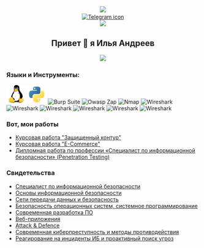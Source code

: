 <div id="header" align="center">
<img src="https://media.giphy.com/media/0wx5k0EqXc5s4qgM6G/giphy.gif?cid=790b7611bkdzvqe7rppd6a5op1nzk0c6jnumiv3afw32dgz6&ep=v1_stickers_search&rid=giphy.gif&ct=s" width=250>

<div id="bandge">
  <a href="https://t.me/homyak00"><img src="https://img.shields.io/badge/Telegram-blue?logo=telegram&style=for-the-badge" alt="Telegram icon"></a>
  <br>
  <img src="https://komarev.com/ghpvc/?username=Medok228">
</div>
</div>

<div align="center"><h2>Привет 👋 я Илья Андреев</h2></div>
<div id="header2" align="center">
<img src="https://media.giphy.com/media/v1.Y2lkPTc5MGI3NjExb3gxZnhzOTNjZnFkM2pqdThjbjEzeTF1cHRnYWk1NjZ6czZ0cWd4ZyZlcD12MV9naWZzX3NlYXJjaCZjdD1n/bGgsc5mWoryfgKBx1u/giphy.gif" width=300>
</div>
<h3>Языки и Инструменты:</h3>
<div>
<img src="https://github.com/devicons/devicon/blob/master/icons/linux/linux-original.svg" alt="Linux" width=50>
<img src="https://github.com/devicons/devicon/blob/master/icons/python/python-original.svg" alt="Python" width=50>
<img src="https://github.com/Medok228/Medok228/assets/101337215/3f1129a2-89ea-45e3-823f-652c49f688e9" alt="Burp Suite" width=50>
<img src="https://github.com/Medok228/Medok228/assets/101337215/0ba5cc5f-a3f1-40c1-b548-2d774335c67e" alt="Owasp Zap" width=50>
<img src="https://github.com/Medok228/Medok228/assets/101337215/b27519e8-fc11-4754-b2c7-e9e3867e81f3" alt="Nmap" width=70>
<img src="https://github.com/Medok228/Medok228/assets/101337215/92e4f34c-81a6-4864-ade8-873f16066d88" alt="Wireshark" width=45>
<img src="https://github.com/Medok228/Medok228/assets/101337215/b69a10b2-0956-4812-abf7-b86742bf7c02" alt="Wireshark" width=65">
<img src="https://github.com/Medok228/Medok228/assets/101337215/06b2bbbc-d555-4a1b-8b62-05361bad32f6" alt="Wireshark" width=50">
<img src="https://github.com/Medok228/Medok228/assets/101337215/5da06ca6-b8d1-4433-b1ac-7c011fbaff31" alt="Wireshark" width=50">
<img src="https://github.com/Medok228/Medok228/assets/101337215/19a0fbe8-2a9b-44d2-911a-f4b781ebd320" alt="Wireshark" width=50">
<img src="https://github.com/Medok228/Medok228/assets/101337215/37a293dd-1147-4f6d-984a-548c8ed0ed74" alt="Wireshark" width=50">
</div>
<h3>Вот, мои работы</h3>
<ul>
  <li><a href="https://github.com/Medok228/Course_work_Protected_circuit">Курсовая работа "Защищенный контур"</a></li>
  <li><a href="https://github.com/Medok228/Course_work_E_Commerce">Курсовая работа "E-Commerce"</a></li>
  <li><a href="https://github.com/Medok228/GRADUATE_WORK_Information_Security_Specialist_Penetration_Testing">Дипломная работа по профессии «Специалист по информационной безопасности» (Penetration Testing)</a></li>
</ul>
<h3>Свидетельства</h3>
<ul>
  <li>
    <a href="certificates/pdf_certificate.pdf">Специалист по информационной безопасности</a> 
  </li>
  <li>
    <a href="certificates/Information_Security_Basics.pdf">Основы информационной безопасности</a>
  </li>
  <li>
  <a href="certificates/Data_Networks_and_Security.pdf">Сети передачи данных и безопасность</a>
  </li>
  <li>
     <a href="certificates/Operating_system_security.pdf">Безопасность операционных систем, системное программирование</a>
  </li>
  <li>
     <a href="certificates/Modern_software_development.pdf">Современная разработка ПО</a>
    
  </li>
  <li>
     <a href="certificates/web_applications.pdf">Веб-приложения</a>
  </li>
   <li>
     <a href="certificates/Attack_&_Defence.pd">Аttack & Defence</a>
  </li>
  <li>
     <a href="certificates/modern_cybercrime.pdf">Современная киберпреступность и методы противодействия</a>
  </li>
    <li>
     <a href="certificates/Response_to_information_security_incidents.pdf">Реагирование на инциденты ИБ и проактивный поиск угроз</a>
  </li>
</ul>

